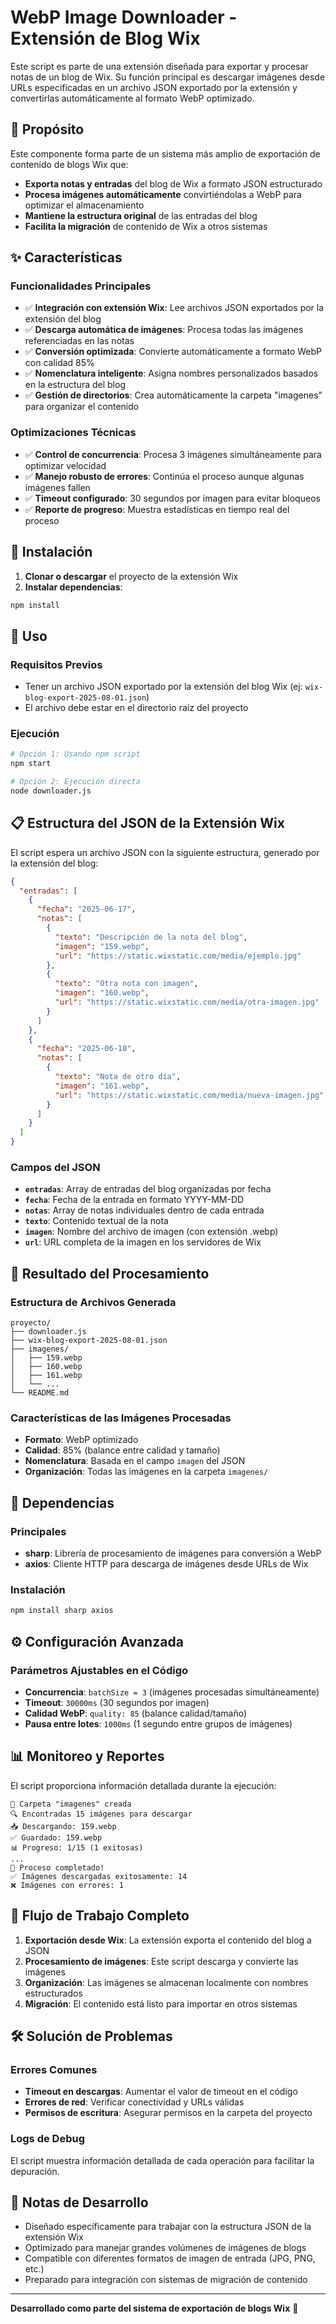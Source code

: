 # WebP Image Downloader - Extensión de Blog Wix

Este script es parte de una extensión diseñada para exportar y procesar notas de un blog de Wix. Su función principal es descargar imágenes desde URLs especificadas en un archivo JSON exportado por la extensión y convertirlas automáticamente al formato WebP optimizado.

## 🎯 Propósito

Este componente forma parte de un sistema más amplio de exportación de contenido de blogs Wix que:

- **Exporta notas y entradas** del blog de Wix a formato JSON estructurado
- **Procesa imágenes automáticamente** convirtiéndolas a WebP para optimizar el almacenamiento
- **Mantiene la estructura original** de las entradas del blog
- **Facilita la migración** de contenido de Wix a otros sistemas

## ✨ Características

### Funcionalidades Principales
- ✅ **Integración con extensión Wix**: Lee archivos JSON exportados por la extensión del blog
- ✅ **Descarga automática de imágenes**: Procesa todas las imágenes referenciadas en las notas
- ✅ **Conversión optimizada**: Convierte automáticamente a formato WebP con calidad 85%
- ✅ **Nomenclatura inteligente**: Asigna nombres personalizados basados en la estructura del blog
- ✅ **Gestión de directorios**: Crea automáticamente la carpeta "imagenes" para organizar el contenido

### Optimizaciones Técnicas
- ✅ **Control de concurrencia**: Procesa 3 imágenes simultáneamente para optimizar velocidad
- ✅ **Manejo robusto de errores**: Continúa el proceso aunque algunas imágenes fallen
- ✅ **Timeout configurado**: 30 segundos por imagen para evitar bloqueos
- ✅ **Reporte de progreso**: Muestra estadísticas en tiempo real del proceso

## 🚀 Instalación

1. **Clonar o descargar** el proyecto de la extensión Wix
2. **Instalar dependencias**:
```bash
npm install
```

## 📖 Uso

### Requisitos Previos
- Tener un archivo JSON exportado por la extensión del blog Wix (ej: `wix-blog-export-2025-08-01.json`)
- El archivo debe estar en el directorio raíz del proyecto

### Ejecución
```bash
# Opción 1: Usando npm script
npm start

# Opción 2: Ejecución directa
node downloader.js
```

## 📋 Estructura del JSON de la Extensión Wix

El script espera un archivo JSON con la siguiente estructura, generado por la extensión del blog:

```json
{
  "entradas": [
    {
      "fecha": "2025-06-17",
      "notas": [
        {
          "texto": "Descripción de la nota del blog",
          "imagen": "159.webp",
          "url": "https://static.wixstatic.com/media/ejemplo.jpg"
        },
        {
          "texto": "Otra nota con imagen",
          "imagen": "160.webp", 
          "url": "https://static.wixstatic.com/media/otra-imagen.jpg"
        }
      ]
    },
    {
      "fecha": "2025-06-18",
      "notas": [
        {
          "texto": "Nota de otro día",
          "imagen": "161.webp",
          "url": "https://static.wixstatic.com/media/nueva-imagen.jpg"
        }
      ]
    }
  ]
}
```

### Campos del JSON
- **`entradas`**: Array de entradas del blog organizadas por fecha
- **`fecha`**: Fecha de la entrada en formato YYYY-MM-DD
- **`notas`**: Array de notas individuales dentro de cada entrada
- **`texto`**: Contenido textual de la nota
- **`imagen`**: Nombre del archivo de imagen (con extensión .webp)
- **`url`**: URL completa de la imagen en los servidores de Wix

## 📁 Resultado del Procesamiento

### Estructura de Archivos Generada
```
proyecto/
├── downloader.js
├── wix-blog-export-2025-08-01.json
├── imagenes/
│   ├── 159.webp
│   ├── 160.webp
│   ├── 161.webp
│   └── ...
└── README.md
```

### Características de las Imágenes Procesadas
- **Formato**: WebP optimizado
- **Calidad**: 85% (balance entre calidad y tamaño)
- **Nomenclatura**: Basada en el campo `imagen` del JSON
- **Organización**: Todas las imágenes en la carpeta `imagenes/`

## 🔧 Dependencias

### Principales
- **sharp**: Librería de procesamiento de imágenes para conversión a WebP
- **axios**: Cliente HTTP para descarga de imágenes desde URLs de Wix

### Instalación
```bash
npm install sharp axios
```

## ⚙️ Configuración Avanzada

### Parámetros Ajustables en el Código
- **Concurrencia**: `batchSize = 3` (imágenes procesadas simultáneamente)
- **Timeout**: `30000ms` (30 segundos por imagen)
- **Calidad WebP**: `quality: 85` (balance calidad/tamaño)
- **Pausa entre lotes**: `1000ms` (1 segundo entre grupos de imágenes)

## 📊 Monitoreo y Reportes

El script proporciona información detallada durante la ejecución:

```
📁 Carpeta "imagenes" creada
🔍 Encontradas 15 imágenes para descargar
📥 Descargando: 159.webp
✅ Guardado: 159.webp
📊 Progreso: 1/15 (1 exitosas)
...
🎉 Proceso completado!
✅ Imágenes descargadas exitosamente: 14
❌ Imágenes con errores: 1
```

## 🔄 Flujo de Trabajo Completo

1. **Exportación desde Wix**: La extensión exporta el contenido del blog a JSON
2. **Procesamiento de imágenes**: Este script descarga y convierte las imágenes
3. **Organización**: Las imágenes se almacenan localmente con nombres estructurados
4. **Migración**: El contenido está listo para importar en otros sistemas

## 🛠️ Solución de Problemas

### Errores Comunes
- **Timeout en descargas**: Aumentar el valor de timeout en el código
- **Errores de red**: Verificar conectividad y URLs válidas
- **Permisos de escritura**: Asegurar permisos en la carpeta del proyecto

### Logs de Debug
El script muestra información detallada de cada operación para facilitar la depuración.

## 📝 Notas de Desarrollo

- Diseñado específicamente para trabajar con la estructura JSON de la extensión Wix
- Optimizado para manejar grandes volúmenes de imágenes de blogs
- Compatible con diferentes formatos de imagen de entrada (JPG, PNG, etc.)
- Preparado para integración con sistemas de migración de contenido

---

**Desarrollado como parte del sistema de exportación de blogs Wix** 🚀
